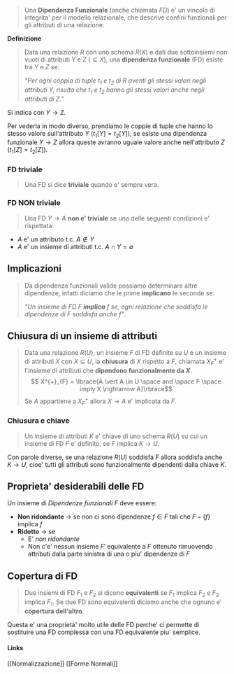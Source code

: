 >Una **Dipendenza Funzionale** (anche chiamata *FD*) e' un vincolo di integrita' per il modello relazionale, che descrive confini funzionali per gli attributi di una relazione.


**Definizione**
>Data una relazione $R$ con uno schema $R(X)$ e dati due sottoinsiemi non vuoti di attributi $Y$ e $Z$ ($\subseteq X$), una **dipendenza funzionale** (FD) esiste tra $Y$ e $Z$ se:
>
>*"Per ogni coppia di tuple $t_1$ e $t_2$ di $R$ aventi gli stessi valori negli attributi $Y$, risulta che $t_1$ e $t_2$ hanno gli stessi valori anche negli attributi di $Z$."*

Si indica con $Y \rightarrow Z$.

Per vederla in modo diverso, prendiamo le coppie di tuple che hanno lo stesso valore sull'attributo $Y$ ($t_1[Y]=t_2[Y]$), se esiste una dipendenza funzionale $Y \rightarrow Z$ allora queste avranno uguale valore anche nell'attributo $Z$ ($t_1[Z]=t_2[Z]$).

### FD triviale
>Una FD si dice **triviale** quando e' sempre vera.

### FD NON triviale
>Una FD $Y \rightarrow A$ **non e' triviale** se una delle seguenti condizioni e' rispettata:

- $A$ e' un attributo t.c. $A\notin Y$ 
- $A$ e' un insieme di attributi t.c. $A \cap Y = \emptyset$ 

## Implicazioni
>Da dipendenze funzionali valide possiamo determinare altre dipendenze, infatti diciamo che le prime **implicano** le seconde se:
>
>*"Un insieme di FD $F$ **implica** $f$ se, ogni relazione che soddisfa le dipendenze di $F$ soddisfa anche $f$"*.

## Chiusura di un insieme di attributi
>Data una relazione $R(U)$, un insieme $F$ di FD definite su $U$ e un insieme di attributi $X$ con $X \subseteq U$, la **chiusura** di $X$ rispetto a $F$, chiamata $X^{+}_{F}$ e' l'insieme di attributi che **dipendono funzionalmente da $X$**.
>$$ X^{+}_{F} = \lbrace{A \vert A \in U \space and \space F \space imply X \rightarrow A}\rbrace$$
>Se $A$ appartiene a $X^{+}_{F}$ allora $X \rightarrow A$ e' implicata da $F$.

### Chiusura e chiave
>Un insieme di attributi $K$ e' chiave di uno schema $R(U)$ su cui un insieme di FD $F$ e' definito, se $F$ implica $K \rightarrow U$.

Con parole diverse, se una relazione $R(U)$ soddisfa $F$ allora soddisfa anche $K \rightarrow U$, cioe' tutti gli attributi sono funzionalmente dipendenti dalla chiave $K$.

## Proprieta' desiderabili delle FD
Un insieme di *Dipendenze funzionali* $F$ deve essere:
- **Non ridondante** -> se non ci sono dipendenze $f \in F$ tali che $F - \lbrace{f}\rbrace$ implica $f$
- **Ridotto** -> se
	- E' *non ridondante*
	- Non c'e' nessun insieme $F'$ equivalente a $F$ ottenuto rimuovendo attributi dalla parte sinistra di una o piu' dipendenze di $F$

## Copertura di FD
>Due insiemi di FD $F_1$ e $F_2$ si dicono **equivalenti** se $F_1$ implica $F_2$ e $F_2$ implica $F_1$. Se due FD sono equivalenti diciamo anche che ognuno e' **copertura dell'altro**.

Questa e' una proprieta' molto utile delle FD perche' ci permette di sostituire una FD complessa con una FD equivalente piu' semplice.

#### Links
[[Normalizzazione]]
[[Forme Normali]]
